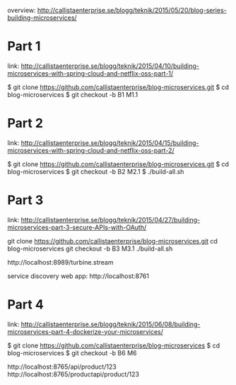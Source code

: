 overview: 
http://callistaenterprise.se/blogg/teknik/2015/05/20/blog-series-building-microservices/

# Part 1

link: http://callistaenterprise.se/blogg/teknik/2015/04/10/building-microservices-with-spring-cloud-and-netflix-oss-part-1/

$ git clone https://github.com/callistaenterprise/blog-microservices.git
$ cd blog-microservices
$ git checkout -b B1 M1.1


# Part 2

link: http://callistaenterprise.se/blogg/teknik/2015/04/15/building-microservices-with-spring-cloud-and-netflix-oss-part-2/

$ git clone https://github.com/callistaenterprise/blog-microservices.git
$ cd blog-microservices
$ git checkout -b B2 M2.1
$ ./build-all.sh

# Part 3

link: http://callistaenterprise.se/blogg/teknik/2015/04/27/building-microservices-part-3-secure-APIs-with-OAuth/

git clone https://github.com/callistaenterprise/blog-microservices.git
cd blog-microservices
git checkout -b B3 M3.1
./build-all.sh

http://localhost:8989/turbine.stream

service discovery web app: 
http://localhost:8761


# Part 4

link: http://callistaenterprise.se/blogg/teknik/2015/06/08/building-microservices-part-4-dockerize-your-microservices/

$ git clone https://github.com/callistaenterprise/blog-microservices
$ cd blog-microservices
$ git checkout -b B6 M6






http://localhost:8765/api/product/123
http://localhost:8765/productapi/product/123







